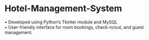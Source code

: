 # Hotel-Management-System
•	Developed using Python’s Tkinter module and MySQL  
•	User-friendly interface for room bookings, check-in/out, and guest management. 
